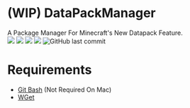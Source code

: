 # (WIP) DataPackManager
A Package Manager For Minecraft's New Datapack Feature.  
![](https://img.shields.io/badge/Packages-3-success.svg) ![](https://img.shields.io/github/downloads/blockbusterbpl/datapackmanager/total.svg?label=Downloads&logo=github) ![](https://img.shields.io/github/issues-raw/blockbusterbpl/datapackmanager/bug.svg?color=red&label=Code%20Bugs) ![](https://img.shields.io/github/release/blockbusterbpl/datapackmanager.svg?label=Latest%20Version) ![GitHub last commit](https://img.shields.io/github/last-commit/BlockBusterBPL/datapackmanager.svg?label=Last%20Commit)
# Requirements
 * [Git Bash]() (Not Required On Mac)
 * [WGet]()
